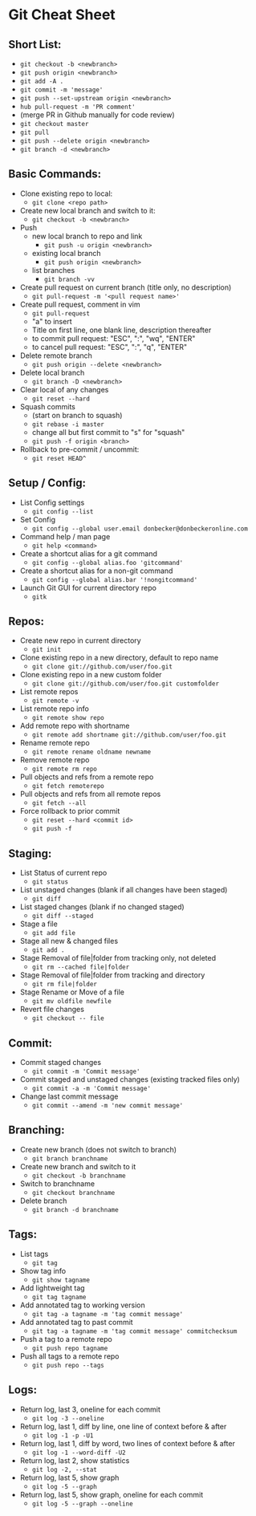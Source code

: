 # Git Cheat Sheet
## Short List: 

* `git checkout -b <newbranch>`
* `git push origin <newbranch> `
* `git add -A . `
* `git commit -m 'message'`
* `git push --set-upstream origin <newbranch>`
* `hub pull-request -m 'PR comment'`
* (merge PR in Github manually for code review)
* `git checkout master`
* `git pull`
* `git push --delete origin <newbranch>`
* `git branch -d <newbranch>`

## Basic Commands:

* Clone existing repo to local:
    * `git clone <repo path>`
* Create new local branch and switch to it:
    * `git checkout -b <newbranch>`
* Push
    * new local branch to repo and link
        * `git push -u origin <newbranch>` 
    * existing local branch
        * `git push origin <newbranch>`
    * list branches
        * `git branch -vv`
* Create pull request on current branch (title only, no description)
    * `git pull-request -m '<pull request name>'`
* Create pull request, comment in vim
    * `git pull-request`
    * "a" to insert
    * Title on first line, one blank line, description thereafter
    * to commit pull request: "ESC", ":", "wq", "ENTER"
    * to cancel pull request: "ESC", ":", "q", "ENTER"
* Delete remote branch
    * `git push origin --delete <newbranch>`
* Delete local branch
    * `git branch -D <newbranch>`
* Clear local of any changes
    * `git reset --hard`
* Squash commits
    * (start on branch to squash)
    * `git rebase -i master`
    * change all but first commit to "s" for "squash"
    * `git push -f origin <branch>`
* Rollback to pre-commit / uncommit:
    * `git reset HEAD^`
 
## Setup / Config:

* List Config settings
    * `git config --list`
* Set Config
    * `git config --global user.email donbecker@donbeckeronline.com`
* Command help / man page
    * `git help <command>`
* Create a shortcut alias for a git command
    * `git config --global alias.foo 'gitcommand'`
* Create a shortcut alias for a non-git command
    * `git config --global alias.bar '!nongitcommand'`
* Launch Git GUI for current directory repo
    * `gitk`

## Repos:

* Create new repo in current directory
    * `git init`
* Clone existing repo in a new directory, default to repo name
    * `git clone git://github.com/user/foo.git`
* Clone existing repo in a new custom folder
    * `git clone git://github.com/user/foo.git customfolder`
* ​List remote repos
    * `git remote -v`
* List remote repo info
    * `git remote show repo`
* Add remote repo with shortname
    * `git remote add shortname git://github.com/user/foo.git`
* Rename remote repo
    * `git remote rename oldname newname`
* Remove remote repo
    * `git remote rm repo`
* Pull objects and refs from a remote repo
    * `git fetch remoterepo`
* ​Pull objects and refs from all remote repos
    * `git fetch --all`
* ​Force rollback to prior commit
    * `git reset --hard <commit id>`
    * `git push -f`

## Staging:

* List Status of current repo
    * `git status`
* List unstaged changes (blank if all changes have been staged)
    * `git diff`
* List staged changes (blank if no changed staged)
    * `git diff --staged`
* Stage a file
    * `git add file`
* Stage all new & changed files
    * `git add .`
* ​Stage Removal of file|folder from tracking only, not deleted
    * `git rm --cached file|folder`
* Stage Removal of file|folder from tracking and directory
    * `git rm file|folder`
* ​Stage Rename or Move of a file
    * `git mv oldfile newfile`
* Revert file changes
    * `git checkout -- file`

## Commit: 

* Commit staged changes
    * `git commit -m 'Commit message'`
* Commit staged and unstaged changes (existing tracked files only)
    * `git commit -a -m 'Commit message'`
* Change last commit message
    * `git commit --amend -m 'new commit message'`

## Branching:

* Create new branch (does not switch to branch)
    * `git branch branchname`
* Create new branch and switch to it
    * `git checkout -b branchname`
* Switch to branchname
    * `git checkout branchname`
* Delete branch
    * `git branch -d branchname`
 
## Tags:

* List tags
    * `git tag`
* Show tag info
    * `git show tagname`
* Add lightweight tag
    * `git tag tagname`
* Add annotated tag to working version
    * `git tag -a tagname -m 'tag commit message'`
* Add annotated tag to past commit
    * `git tag -a tagname -m 'tag commit message' commitchecksum`
* ​Push a tag to a remote repo
    * `git push repo tagname`
* ​Push all tags to a remote repo
    * `git push repo --tags`

## Logs:

* Return log, last 3, oneline for each commit
    * `git log -3 --oneline`
* ​Return log, last 1, diff by line, one line of context before & after
    * `git log -1 -p -U1`
* Return log, last 1, diff by word, two lines of context before & after
    * `git log -1 --word-diff -U2`
* Return log, last 2, show statistics
    * `git log -2, --stat`
* Return log, last 5, show graph
    * `git log -5 --graph`
* Return log, last 5, show graph, oneline for each commit
    * `git log -5 --graph --oneline`
 